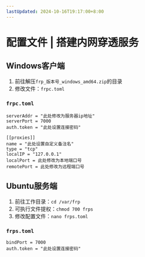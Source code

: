 ```yaml
---
lastUpdated: 2024-10-16T19:17:00+8:00
---
```


# 配置文件 | 搭建内网穿透服务

## Windows客户端

1. 前往解压```frp_版本号_windows_amd64.zip```的目录
2. 修改文件：```frpc.toml```

### ```frpc.toml```

```toml{1,3,6,9,10}
serverAddr = "此处修改为服务器ip地址"
serverPort = 7000
auth.token = "此处设置连接密码"

[[proxies]]
name = "此处设置自定义备注名"
type = "tcp"
localIP = "127.0.0.1"
localPort = 此处修改为本地端口号
remotePort = 此处修改为远程端口号
```

## Ubuntu服务端

1. 前往工作目录：```cd /var/frp```
2. 可执行文件提权：```chmod 700 frps```
3. 修改配置文件：```nano frps.toml```

### ```frps.toml```

```toml{2}
bindPort = 7000
auth.token = "此处设置连接密码"
```